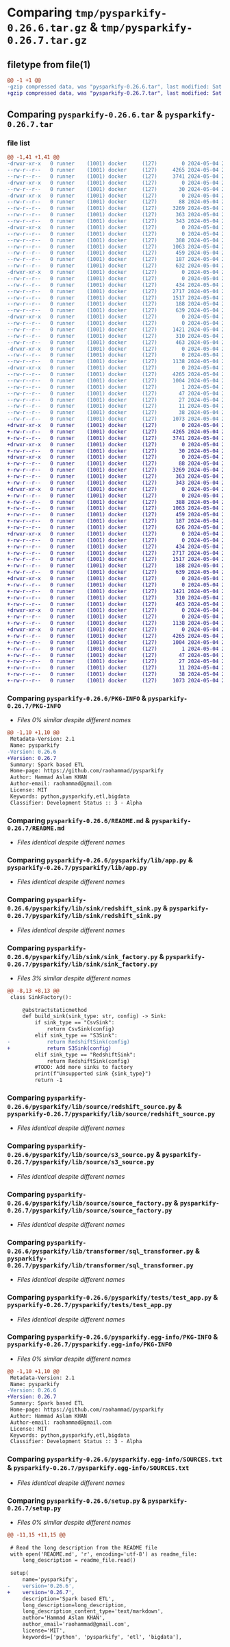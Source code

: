 # Comparing `tmp/pysparkify-0.26.6.tar.gz` & `tmp/pysparkify-0.26.7.tar.gz`

## filetype from file(1)

```diff
@@ -1 +1 @@
-gzip compressed data, was "pysparkify-0.26.6.tar", last modified: Sat May  4 21:30:40 2024, max compression
+gzip compressed data, was "pysparkify-0.26.7.tar", last modified: Sat May  4 21:40:27 2024, max compression
```

## Comparing `pysparkify-0.26.6.tar` & `pysparkify-0.26.7.tar`

### file list

```diff
@@ -1,41 +1,41 @@
-drwxr-xr-x   0 runner    (1001) docker     (127)        0 2024-05-04 21:30:40.337283 pysparkify-0.26.6/
--rw-r--r--   0 runner    (1001) docker     (127)     4265 2024-05-04 21:30:40.337283 pysparkify-0.26.6/PKG-INFO
--rw-r--r--   0 runner    (1001) docker     (127)     3741 2024-05-04 21:30:37.000000 pysparkify-0.26.6/README.md
-drwxr-xr-x   0 runner    (1001) docker     (127)        0 2024-05-04 21:30:40.333283 pysparkify-0.26.6/pysparkify/
--rw-r--r--   0 runner    (1001) docker     (127)       30 2024-05-04 21:30:37.000000 pysparkify-0.26.6/pysparkify/__init__.py
-drwxr-xr-x   0 runner    (1001) docker     (127)        0 2024-05-04 21:30:40.337283 pysparkify-0.26.6/pysparkify/lib/
--rw-r--r--   0 runner    (1001) docker     (127)       88 2024-05-04 21:30:37.000000 pysparkify-0.26.6/pysparkify/lib/__init__.py
--rw-r--r--   0 runner    (1001) docker     (127)     3269 2024-05-04 21:30:37.000000 pysparkify-0.26.6/pysparkify/lib/app.py
--rw-r--r--   0 runner    (1001) docker     (127)      363 2024-05-04 21:30:37.000000 pysparkify-0.26.6/pysparkify/lib/context_manager.py
--rw-r--r--   0 runner    (1001) docker     (127)      343 2024-05-04 21:30:37.000000 pysparkify-0.26.6/pysparkify/lib/logger.py
-drwxr-xr-x   0 runner    (1001) docker     (127)        0 2024-05-04 21:30:40.337283 pysparkify-0.26.6/pysparkify/lib/sink/
--rw-r--r--   0 runner    (1001) docker     (127)        0 2024-05-04 21:30:37.000000 pysparkify-0.26.6/pysparkify/lib/sink/__init__.py
--rw-r--r--   0 runner    (1001) docker     (127)      388 2024-05-04 21:30:37.000000 pysparkify-0.26.6/pysparkify/lib/sink/csv_sink.py
--rw-r--r--   0 runner    (1001) docker     (127)     1063 2024-05-04 21:30:37.000000 pysparkify-0.26.6/pysparkify/lib/sink/redshift_sink.py
--rw-r--r--   0 runner    (1001) docker     (127)      459 2024-05-04 21:30:37.000000 pysparkify-0.26.6/pysparkify/lib/sink/s3_sink.py
--rw-r--r--   0 runner    (1001) docker     (127)      187 2024-05-04 21:30:37.000000 pysparkify-0.26.6/pysparkify/lib/sink/sink.py
--rw-r--r--   0 runner    (1001) docker     (127)      632 2024-05-04 21:30:37.000000 pysparkify-0.26.6/pysparkify/lib/sink/sink_factory.py
-drwxr-xr-x   0 runner    (1001) docker     (127)        0 2024-05-04 21:30:40.337283 pysparkify-0.26.6/pysparkify/lib/source/
--rw-r--r--   0 runner    (1001) docker     (127)        0 2024-05-04 21:30:37.000000 pysparkify-0.26.6/pysparkify/lib/source/__init__.py
--rw-r--r--   0 runner    (1001) docker     (127)      434 2024-05-04 21:30:37.000000 pysparkify-0.26.6/pysparkify/lib/source/csv_source.py
--rw-r--r--   0 runner    (1001) docker     (127)     2717 2024-05-04 21:30:37.000000 pysparkify-0.26.6/pysparkify/lib/source/redshift_source.py
--rw-r--r--   0 runner    (1001) docker     (127)     1517 2024-05-04 21:30:37.000000 pysparkify-0.26.6/pysparkify/lib/source/s3_source.py
--rw-r--r--   0 runner    (1001) docker     (127)      188 2024-05-04 21:30:37.000000 pysparkify-0.26.6/pysparkify/lib/source/source.py
--rw-r--r--   0 runner    (1001) docker     (127)      639 2024-05-04 21:30:37.000000 pysparkify-0.26.6/pysparkify/lib/source/source_factory.py
-drwxr-xr-x   0 runner    (1001) docker     (127)        0 2024-05-04 21:30:40.337283 pysparkify-0.26.6/pysparkify/lib/transformer/
--rw-r--r--   0 runner    (1001) docker     (127)        0 2024-05-04 21:30:37.000000 pysparkify-0.26.6/pysparkify/lib/transformer/__init__.py
--rw-r--r--   0 runner    (1001) docker     (127)     1421 2024-05-04 21:30:37.000000 pysparkify-0.26.6/pysparkify/lib/transformer/sql_transformer.py
--rw-r--r--   0 runner    (1001) docker     (127)      310 2024-05-04 21:30:37.000000 pysparkify-0.26.6/pysparkify/lib/transformer/transformer.py
--rw-r--r--   0 runner    (1001) docker     (127)      463 2024-05-04 21:30:37.000000 pysparkify-0.26.6/pysparkify/lib/transformer/transformer_factory.py
-drwxr-xr-x   0 runner    (1001) docker     (127)        0 2024-05-04 21:30:40.337283 pysparkify-0.26.6/pysparkify/tests/
--rw-r--r--   0 runner    (1001) docker     (127)        0 2024-05-04 21:30:37.000000 pysparkify-0.26.6/pysparkify/tests/__init__.py
--rw-r--r--   0 runner    (1001) docker     (127)     1138 2024-05-04 21:30:37.000000 pysparkify-0.26.6/pysparkify/tests/test_app.py
-drwxr-xr-x   0 runner    (1001) docker     (127)        0 2024-05-04 21:30:40.337283 pysparkify-0.26.6/pysparkify.egg-info/
--rw-r--r--   0 runner    (1001) docker     (127)     4265 2024-05-04 21:30:40.000000 pysparkify-0.26.6/pysparkify.egg-info/PKG-INFO
--rw-r--r--   0 runner    (1001) docker     (127)     1004 2024-05-04 21:30:40.000000 pysparkify-0.26.6/pysparkify.egg-info/SOURCES.txt
--rw-r--r--   0 runner    (1001) docker     (127)        1 2024-05-04 21:30:40.000000 pysparkify-0.26.6/pysparkify.egg-info/dependency_links.txt
--rw-r--r--   0 runner    (1001) docker     (127)       47 2024-05-04 21:30:40.000000 pysparkify-0.26.6/pysparkify.egg-info/entry_points.txt
--rw-r--r--   0 runner    (1001) docker     (127)       27 2024-05-04 21:30:40.000000 pysparkify-0.26.6/pysparkify.egg-info/requires.txt
--rw-r--r--   0 runner    (1001) docker     (127)       11 2024-05-04 21:30:40.000000 pysparkify-0.26.6/pysparkify.egg-info/top_level.txt
--rw-r--r--   0 runner    (1001) docker     (127)       38 2024-05-04 21:30:40.337283 pysparkify-0.26.6/setup.cfg
--rw-r--r--   0 runner    (1001) docker     (127)     1073 2024-05-04 21:30:37.000000 pysparkify-0.26.6/setup.py
+drwxr-xr-x   0 runner    (1001) docker     (127)        0 2024-05-04 21:40:27.748583 pysparkify-0.26.7/
+-rw-r--r--   0 runner    (1001) docker     (127)     4265 2024-05-04 21:40:27.748583 pysparkify-0.26.7/PKG-INFO
+-rw-r--r--   0 runner    (1001) docker     (127)     3741 2024-05-04 21:40:25.000000 pysparkify-0.26.7/README.md
+drwxr-xr-x   0 runner    (1001) docker     (127)        0 2024-05-04 21:40:27.740583 pysparkify-0.26.7/pysparkify/
+-rw-r--r--   0 runner    (1001) docker     (127)       30 2024-05-04 21:40:25.000000 pysparkify-0.26.7/pysparkify/__init__.py
+drwxr-xr-x   0 runner    (1001) docker     (127)        0 2024-05-04 21:40:27.744583 pysparkify-0.26.7/pysparkify/lib/
+-rw-r--r--   0 runner    (1001) docker     (127)       88 2024-05-04 21:40:25.000000 pysparkify-0.26.7/pysparkify/lib/__init__.py
+-rw-r--r--   0 runner    (1001) docker     (127)     3269 2024-05-04 21:40:25.000000 pysparkify-0.26.7/pysparkify/lib/app.py
+-rw-r--r--   0 runner    (1001) docker     (127)      363 2024-05-04 21:40:25.000000 pysparkify-0.26.7/pysparkify/lib/context_manager.py
+-rw-r--r--   0 runner    (1001) docker     (127)      343 2024-05-04 21:40:25.000000 pysparkify-0.26.7/pysparkify/lib/logger.py
+drwxr-xr-x   0 runner    (1001) docker     (127)        0 2024-05-04 21:40:27.744583 pysparkify-0.26.7/pysparkify/lib/sink/
+-rw-r--r--   0 runner    (1001) docker     (127)        0 2024-05-04 21:40:25.000000 pysparkify-0.26.7/pysparkify/lib/sink/__init__.py
+-rw-r--r--   0 runner    (1001) docker     (127)      388 2024-05-04 21:40:25.000000 pysparkify-0.26.7/pysparkify/lib/sink/csv_sink.py
+-rw-r--r--   0 runner    (1001) docker     (127)     1063 2024-05-04 21:40:25.000000 pysparkify-0.26.7/pysparkify/lib/sink/redshift_sink.py
+-rw-r--r--   0 runner    (1001) docker     (127)      459 2024-05-04 21:40:25.000000 pysparkify-0.26.7/pysparkify/lib/sink/s3_sink.py
+-rw-r--r--   0 runner    (1001) docker     (127)      187 2024-05-04 21:40:25.000000 pysparkify-0.26.7/pysparkify/lib/sink/sink.py
+-rw-r--r--   0 runner    (1001) docker     (127)      626 2024-05-04 21:40:25.000000 pysparkify-0.26.7/pysparkify/lib/sink/sink_factory.py
+drwxr-xr-x   0 runner    (1001) docker     (127)        0 2024-05-04 21:40:27.744583 pysparkify-0.26.7/pysparkify/lib/source/
+-rw-r--r--   0 runner    (1001) docker     (127)        0 2024-05-04 21:40:25.000000 pysparkify-0.26.7/pysparkify/lib/source/__init__.py
+-rw-r--r--   0 runner    (1001) docker     (127)      434 2024-05-04 21:40:25.000000 pysparkify-0.26.7/pysparkify/lib/source/csv_source.py
+-rw-r--r--   0 runner    (1001) docker     (127)     2717 2024-05-04 21:40:25.000000 pysparkify-0.26.7/pysparkify/lib/source/redshift_source.py
+-rw-r--r--   0 runner    (1001) docker     (127)     1517 2024-05-04 21:40:25.000000 pysparkify-0.26.7/pysparkify/lib/source/s3_source.py
+-rw-r--r--   0 runner    (1001) docker     (127)      188 2024-05-04 21:40:25.000000 pysparkify-0.26.7/pysparkify/lib/source/source.py
+-rw-r--r--   0 runner    (1001) docker     (127)      639 2024-05-04 21:40:25.000000 pysparkify-0.26.7/pysparkify/lib/source/source_factory.py
+drwxr-xr-x   0 runner    (1001) docker     (127)        0 2024-05-04 21:40:27.748583 pysparkify-0.26.7/pysparkify/lib/transformer/
+-rw-r--r--   0 runner    (1001) docker     (127)        0 2024-05-04 21:40:25.000000 pysparkify-0.26.7/pysparkify/lib/transformer/__init__.py
+-rw-r--r--   0 runner    (1001) docker     (127)     1421 2024-05-04 21:40:25.000000 pysparkify-0.26.7/pysparkify/lib/transformer/sql_transformer.py
+-rw-r--r--   0 runner    (1001) docker     (127)      310 2024-05-04 21:40:25.000000 pysparkify-0.26.7/pysparkify/lib/transformer/transformer.py
+-rw-r--r--   0 runner    (1001) docker     (127)      463 2024-05-04 21:40:25.000000 pysparkify-0.26.7/pysparkify/lib/transformer/transformer_factory.py
+drwxr-xr-x   0 runner    (1001) docker     (127)        0 2024-05-04 21:40:27.748583 pysparkify-0.26.7/pysparkify/tests/
+-rw-r--r--   0 runner    (1001) docker     (127)        0 2024-05-04 21:40:25.000000 pysparkify-0.26.7/pysparkify/tests/__init__.py
+-rw-r--r--   0 runner    (1001) docker     (127)     1138 2024-05-04 21:40:25.000000 pysparkify-0.26.7/pysparkify/tests/test_app.py
+drwxr-xr-x   0 runner    (1001) docker     (127)        0 2024-05-04 21:40:27.748583 pysparkify-0.26.7/pysparkify.egg-info/
+-rw-r--r--   0 runner    (1001) docker     (127)     4265 2024-05-04 21:40:27.000000 pysparkify-0.26.7/pysparkify.egg-info/PKG-INFO
+-rw-r--r--   0 runner    (1001) docker     (127)     1004 2024-05-04 21:40:27.000000 pysparkify-0.26.7/pysparkify.egg-info/SOURCES.txt
+-rw-r--r--   0 runner    (1001) docker     (127)        1 2024-05-04 21:40:27.000000 pysparkify-0.26.7/pysparkify.egg-info/dependency_links.txt
+-rw-r--r--   0 runner    (1001) docker     (127)       47 2024-05-04 21:40:27.000000 pysparkify-0.26.7/pysparkify.egg-info/entry_points.txt
+-rw-r--r--   0 runner    (1001) docker     (127)       27 2024-05-04 21:40:27.000000 pysparkify-0.26.7/pysparkify.egg-info/requires.txt
+-rw-r--r--   0 runner    (1001) docker     (127)       11 2024-05-04 21:40:27.000000 pysparkify-0.26.7/pysparkify.egg-info/top_level.txt
+-rw-r--r--   0 runner    (1001) docker     (127)       38 2024-05-04 21:40:27.748583 pysparkify-0.26.7/setup.cfg
+-rw-r--r--   0 runner    (1001) docker     (127)     1073 2024-05-04 21:40:25.000000 pysparkify-0.26.7/setup.py
```

### Comparing `pysparkify-0.26.6/PKG-INFO` & `pysparkify-0.26.7/PKG-INFO`

 * *Files 0% similar despite different names*

```diff
@@ -1,10 +1,10 @@
 Metadata-Version: 2.1
 Name: pysparkify
-Version: 0.26.6
+Version: 0.26.7
 Summary: Spark based ETL
 Home-page: https://github.com/raohammad/pysparkify
 Author: Hammad Aslam KHAN
 Author-email: raohammad@gmail.com
 License: MIT
 Keywords: python,pysparkify,etl,bigdata
 Classifier: Development Status :: 3 - Alpha
```

### Comparing `pysparkify-0.26.6/README.md` & `pysparkify-0.26.7/README.md`

 * *Files identical despite different names*

### Comparing `pysparkify-0.26.6/pysparkify/lib/app.py` & `pysparkify-0.26.7/pysparkify/lib/app.py`

 * *Files identical despite different names*

### Comparing `pysparkify-0.26.6/pysparkify/lib/sink/redshift_sink.py` & `pysparkify-0.26.7/pysparkify/lib/sink/redshift_sink.py`

 * *Files identical despite different names*

### Comparing `pysparkify-0.26.6/pysparkify/lib/sink/sink_factory.py` & `pysparkify-0.26.7/pysparkify/lib/sink/sink_factory.py`

 * *Files 3% similar despite different names*

```diff
@@ -8,13 +8,13 @@
 class SinkFactory():
 
     @abstractstaticmethod
     def build_sink(sink_type: str, config) -> Sink:
         if sink_type == "CsvSink": 
             return CsvSink(config)
         elif sink_type == "S3Sink":
-            return RedshiftSink(config)
+            return S3Sink(config)
         elif sink_type == "RedshiftSink":
             return RedshiftSink(config)
         #TODO: Add more sinks to factory
         print(f"Unsupported sink {sink_type}")
         return -1
```

### Comparing `pysparkify-0.26.6/pysparkify/lib/source/redshift_source.py` & `pysparkify-0.26.7/pysparkify/lib/source/redshift_source.py`

 * *Files identical despite different names*

### Comparing `pysparkify-0.26.6/pysparkify/lib/source/s3_source.py` & `pysparkify-0.26.7/pysparkify/lib/source/s3_source.py`

 * *Files identical despite different names*

### Comparing `pysparkify-0.26.6/pysparkify/lib/source/source_factory.py` & `pysparkify-0.26.7/pysparkify/lib/source/source_factory.py`

 * *Files identical despite different names*

### Comparing `pysparkify-0.26.6/pysparkify/lib/transformer/sql_transformer.py` & `pysparkify-0.26.7/pysparkify/lib/transformer/sql_transformer.py`

 * *Files identical despite different names*

### Comparing `pysparkify-0.26.6/pysparkify/tests/test_app.py` & `pysparkify-0.26.7/pysparkify/tests/test_app.py`

 * *Files identical despite different names*

### Comparing `pysparkify-0.26.6/pysparkify.egg-info/PKG-INFO` & `pysparkify-0.26.7/pysparkify.egg-info/PKG-INFO`

 * *Files 0% similar despite different names*

```diff
@@ -1,10 +1,10 @@
 Metadata-Version: 2.1
 Name: pysparkify
-Version: 0.26.6
+Version: 0.26.7
 Summary: Spark based ETL
 Home-page: https://github.com/raohammad/pysparkify
 Author: Hammad Aslam KHAN
 Author-email: raohammad@gmail.com
 License: MIT
 Keywords: python,pysparkify,etl,bigdata
 Classifier: Development Status :: 3 - Alpha
```

### Comparing `pysparkify-0.26.6/pysparkify.egg-info/SOURCES.txt` & `pysparkify-0.26.7/pysparkify.egg-info/SOURCES.txt`

 * *Files identical despite different names*

### Comparing `pysparkify-0.26.6/setup.py` & `pysparkify-0.26.7/setup.py`

 * *Files 0% similar despite different names*

```diff
@@ -11,15 +11,15 @@
 
 # Read the long description from the README file
 with open('README.md', 'r', encoding='utf-8') as readme_file:
     long_description = readme_file.read()
 
 setup(
     name='pysparkify',
-    version='0.26.6',
+    version='0.26.7',
     description='Spark based ETL',
     long_description=long_description,
     long_description_content_type='text/markdown',
     author='Hammad Aslam KHAN',
     author_email='raohammad@gmail.com',
     license='MIT',
     keywords=['python', 'pysparkify', 'etl', 'bigdata'],
```

